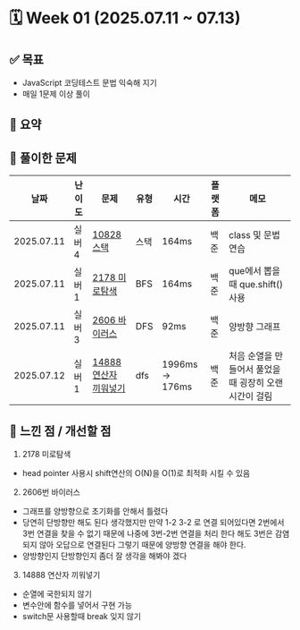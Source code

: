 # 🗓️ Week 01 (2025.07.11 ~ 07.13)

## ✅ 목표

- JavaScript 코딩테스트 문법 익숙해 지기
- 매일 1문제 이상 풀이

## 📌 요약

<!-- - 총 6문제 풀이 (LeetCode 2문제, 백준 4문제)
- DP는 점화식 설계가 핵심이라는 걸 깨달음
- 투포인터는 정렬과 함께 사용하는 경우가 많음 -->

## 🧩 풀이한 문제

| 날짜       | 난이도 | 문제                                                           | 유형 | 시간            | 플랫폼 | 메모                                                  |
| ---------- | ------ | -------------------------------------------------------------- | ---- | --------------- | ------ | ----------------------------------------------------- |
| 2025.07.11 | 실버 4 | [10828 스택](https://www.acmicpc.net/problem/10828)            | 스택 | 164ms           | 백준   | class 및 문법 연습                                    |
| 2025.07.11 | 실버 1 | [2178 미로탐색](https://www.acmicpc.net/problem/2178)          | BFS  | 164ms           | 백준   | que에서 뽑을때 que.shift() 사용                       |
| 2025.07.11 | 실버 3 | [2606 바이러스](https://www.acmicpc.net/problem/2606)          | DFS  | 92ms            | 백준   | 양방향 그래프                                         |
| 2025.07.12 | 실버 1 | [14888 연산자 끼워넣기](https://www.acmicpc.net/problem/14888) | dfs  | 1996ms -> 176ms | 백준   | 처음 순열을 만들어서 풀었을때 굉장히 오랜 시간이 걸림 |

## 🤔 느낀 점 / 개선할 점

1. 2178 미로탐색

- head pointer 사용시 shift연산의 O(N)을 O(1)로 최적화 시킬 수 있음

2. 2606번 바이러스

- 그래프를 양방향으로 초기화를 안해서 틀렸다
- 당연히 단방향만 해도 된다 생각했지만 만약 1-2 3-2 로 연결 되어있다면 2번에서 3번 연결을 찾을 수 없기 때문에 나중에 3번-2번 연결을 처리 한다 해도 3번은 감염되지 않아 오답으로 연결된다 그렇기 때문에 양방향 연결을 해야 한다.
- 양방향인지 단방향인지 좀더 잘 생각을 해봐야 겠다

3. 14888 연산자 끼워넣기

- 순열에 국한되지 않기
- 변수안에 함수를 넣어서 구현 가능
- switch문 사용할때 break 잊지 않기
